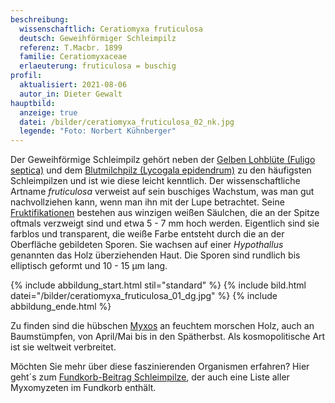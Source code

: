 ```yaml
---
beschreibung:
  wissenschaftlich: Ceratiomyxa fruticulosa
  deutsch: Geweihförmiger Schleimpilz
  referenz: T.Macbr. 1899
  familie: Ceratiomyxaceae
  erlaeuterung: fruticulosa = buschig
profil:
  aktualisiert: 2021-08-06
  autor_in: Dieter Gewalt
hauptbild:
  anzeige: true
  datei: /bilder/ceratiomyxa_fruticulosa_02_nk.jpg
  legende: "Foto: Norbert Kühnberger"
---
```

Der Geweihförmige Schleimpilz gehört neben der [Gelben Lohblüte (Fuligo septica)](/pilze/fuligo-septica-gelbe-lohblüte) und dem [Blutmilchpilz (Lycogala epidendrum)](/pilze/lycogala-epidendrum-blutmilchpilz) zu den häufigsten Schleimpilzen und ist wie diese leicht kenntlich. Der wissenschaftliche Artname *fruticulosa* verweist auf sein buschiges Wachstum, was man gut nachvollziehen kann, wenn man ihn mit der Lupe betrachtet. Seine [Fruktifikationen](Fruktifikation "Glossar") bestehen aus winzigen weißen Säulchen, die an der Spitze oftmals verzweigt sind und etwa 5 - 7 mm hoch werden. Eigentlich sind sie farblos und transparent, die weiße Farbe entsteht durch die an der Oberfläche gebildeten Sporen. Sie wachsen auf einer *Hypothallus* genannten das Holz überziehenden Haut. Die Sporen sind rundlich bis elliptisch geformt und 10 - 15 µm lang.

{% include abbildung_start.html stil="standard" %}
{% include bild.html datei="/bilder/ceratiomyxa_fruticulosa_01_dg.jpg" %}
{% include abbildung_ende.html %}

Zu finden sind die hübschen [Myxos](Myxomyzeten "Glossar") an feuchtem morschen Holz, auch an Baumstümpfen, von April/Mai bis in den Spätherbst. Als kosmopolitische Art ist sie weltweit verbreitet.

Möchten Sie mehr über diese faszinierenden Organismen erfahren? Hier geht´s zum [Fundkorb-Beitrag Schleimpilze](/verwandt/schleimpilze-myxomyzeten), der auch eine Liste aller Myxomyzeten im Fundkorb enthält.
